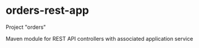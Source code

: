 # orders-rest-app

Project "orders"

Maven module for REST API controllers with associated application service
